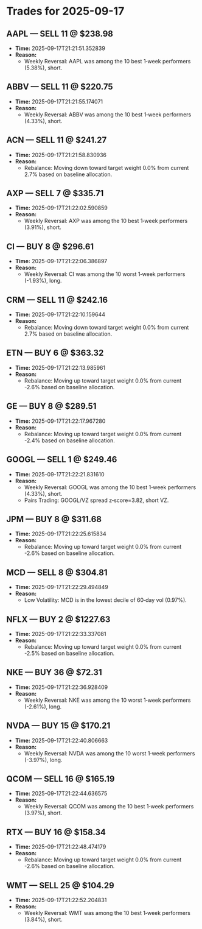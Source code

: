 # Trades for 2025-09-17

## AAPL — SELL 11 @ $238.98
- **Time:** 2025-09-17T21:21:51.352839
- **Reason:**
  - Weekly Reversal: AAPL was among the 10 best 1‑week performers (5.38%), short.

## ABBV — SELL 11 @ $220.75
- **Time:** 2025-09-17T21:21:55.174071
- **Reason:**
  - Weekly Reversal: ABBV was among the 10 best 1‑week performers (4.33%), short.

## ACN — SELL 11 @ $241.27
- **Time:** 2025-09-17T21:21:58.830936
- **Reason:**
  - Rebalance: Moving down toward target weight 0.0% from current 2.7% based on baseline allocation.

## AXP — SELL 7 @ $335.71
- **Time:** 2025-09-17T21:22:02.590859
- **Reason:**
  - Weekly Reversal: AXP was among the 10 best 1‑week performers (3.91%), short.

## CI — BUY 8 @ $296.61
- **Time:** 2025-09-17T21:22:06.386897
- **Reason:**
  - Weekly Reversal: CI was among the 10 worst 1‑week performers (-1.93%), long.

## CRM — SELL 11 @ $242.16
- **Time:** 2025-09-17T21:22:10.159644
- **Reason:**
  - Rebalance: Moving down toward target weight 0.0% from current 2.7% based on baseline allocation.

## ETN — BUY 6 @ $363.32
- **Time:** 2025-09-17T21:22:13.985961
- **Reason:**
  - Rebalance: Moving up toward target weight 0.0% from current -2.6% based on baseline allocation.

## GE — BUY 8 @ $289.51
- **Time:** 2025-09-17T21:22:17.967280
- **Reason:**
  - Rebalance: Moving up toward target weight 0.0% from current -2.4% based on baseline allocation.

## GOOGL — SELL 1 @ $249.46
- **Time:** 2025-09-17T21:22:21.831610
- **Reason:**
  - Weekly Reversal: GOOGL was among the 10 best 1‑week performers (4.33%), short.
  - Pairs Trading: GOOGL/VZ spread z‑score=3.82, short VZ.

## JPM — BUY 8 @ $311.68
- **Time:** 2025-09-17T21:22:25.615834
- **Reason:**
  - Rebalance: Moving up toward target weight 0.0% from current -2.6% based on baseline allocation.

## MCD — SELL 8 @ $304.81
- **Time:** 2025-09-17T21:22:29.494849
- **Reason:**
  - Low Volatility: MCD is in the lowest decile of 60‑day vol (0.97%).

## NFLX — BUY 2 @ $1227.63
- **Time:** 2025-09-17T21:22:33.337081
- **Reason:**
  - Rebalance: Moving up toward target weight 0.0% from current -2.5% based on baseline allocation.

## NKE — BUY 36 @ $72.31
- **Time:** 2025-09-17T21:22:36.928409
- **Reason:**
  - Weekly Reversal: NKE was among the 10 worst 1‑week performers (-2.61%), long.

## NVDA — BUY 15 @ $170.21
- **Time:** 2025-09-17T21:22:40.806663
- **Reason:**
  - Weekly Reversal: NVDA was among the 10 worst 1‑week performers (-3.97%), long.

## QCOM — SELL 16 @ $165.19
- **Time:** 2025-09-17T21:22:44.636575
- **Reason:**
  - Weekly Reversal: QCOM was among the 10 best 1‑week performers (3.97%), short.

## RTX — BUY 16 @ $158.34
- **Time:** 2025-09-17T21:22:48.474179
- **Reason:**
  - Rebalance: Moving up toward target weight 0.0% from current -2.6% based on baseline allocation.

## WMT — SELL 25 @ $104.29
- **Time:** 2025-09-17T21:22:52.204831
- **Reason:**
  - Weekly Reversal: WMT was among the 10 best 1‑week performers (3.84%), short.

